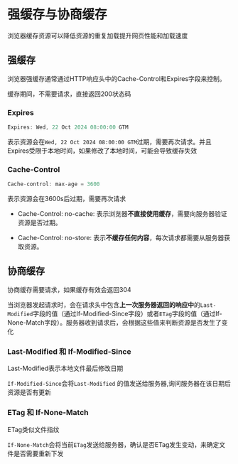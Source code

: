 # 强缓存与协商缓存

浏览器缓存资源可以降低资源的重复加载提升网页性能和加载速度

## 强缓存

浏览器强缓存通常通过HTTP响应头中的Cache-Control和Expires字段来控制。

缓存期间，不需要请求，直接返回200状态码

### Expires

```js
Expires: Wed, 22 Oct 2024 08:00:00 GTM
```
表示资源会在`Wed, 22 Oct 2024 08:00:00 GTM`过期，需要再次请求。并且Expires受限于本地时间，如果修改了本地时间，可能会导致缓存失效


### Cache-Control

```js
Cache-control: max-age = 3600
```
表示资源会在3600s后过期，需要再次请求

- Cache-Control: no-cache: 表示浏览器**不直接使用缓存**，需要向服务器验证资源是否过期。

- Cache-Control: no-store: 表示**不缓存任何内容**，每次请求都需要从服务器获取资源。

## 协商缓存

协商缓存需要请求，如果缓存有效会返回304

当浏览器发起请求时，会在请求头中包含**上一次服务器返回的响应中**的`Last-Modified`字段的值（通过If-Modified-Since字段）或者`ETag`字段的值（通过If-None-Match字段）。服务器收到请求后，会根据这些值来判断资源是否发生了变化

### Last-Modified 和 If-Modified-Since

Last-Modified表示本地文件最后修改日期

`If-Modified-Since`会将`Last-Modified` 的值发送给服务器,询问服务器在该日期后资源是否有更新


### ETag 和 If-None-Match

ETag类似文件指纹

`If-None-Match`会将当前`ETag`发送给服务器，确认是否ETag发生变动，来确定文件是否需要重新下发